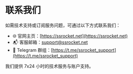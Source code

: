 # 联系我们

如需技术支持或订阅服务问题，可通过以下方式联系我们：

- 🌐 官网主页：[https://ssrocket.net](https://ssrocket.net)
- 📬 客服邮箱：support@ssrocket.net
- 💬 Telegram 群组：[https://t.me/ssrocket_support](https://t.me/ssrocket_support)

我们提供 7x24 小时的技术服务与账户支持。
